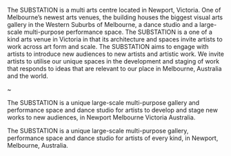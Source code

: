 The SUBSTATION is a multi arts centre located in Newport, Victoria. One of Melbourne’s newest arts venues, the building houses the biggest visual arts gallery in the Western Suburbs of Melbourne, a dance studio and a large-scale multi-purpose performance space. The SUBSTATION is a one of a kind arts venue in Victoria in that its architecture and spaces invite artists to work across art form and scale. The SUBSTATION aims to engage with artists to introduce new audiences to new artists and artistic work. We invite artists to utilise our unique spaces in the development and staging of work that responds to ideas that are relevant to our place in Melbourne, Australia and the world.

~

The SUBSTATION is a unique large-scale multi-purpose gallery and performance space and dance studio for artists to develop and stage new works to new audiences, in Newport Melbourne Victoria Australia.

The SUBSTATION is a unique large-scale multi-purpose gallery, performance space and dance studio for artists of every kind, in Newport, Melbourne, Australia.